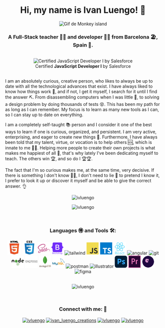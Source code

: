 <h1 align="center">Hi, my name is Ivan Luengo! 💪</h1>

<div align="center">
<img src="https://user-images.githubusercontent.com/10440026/225970101-de8cc255-f757-4fcc-863b-2fd05202a925.gif" alt="Gif de Monkey island">
</div>
<h3 align="center">A Full-Stack teacher 👨‍🏫 and developer 👨‍💻 from Barcelona 🏖, Spain 💃.</h3>
<br>
<div align="center">
 <figcaption >
  <img src="https://github.com/user-attachments/assets/f38dc3b9-7547-4cc9-b676-1f430b1d1e22" alt="Certified JavaScript Developer I by Salesforce" title="Certified JavaScript Developer I by Salesforce" width="75">
  <div>
   <caption>Certified <strong>JavaScript Developer I</strong> by Salesforce</caption>
  </div>
 </figcaption>
</div>
<br>
<p>I am an absolutely curious, creative person, who likes to always be up to date with all the technological advances that exist. I have always liked to know how things work 🔧, and if not, I get it myself, I search for it until I find the answer ⛏. From disassembling computers when I was little 👶, to solving a design problem by doing thousands of tests 😵. This has been my path for as long as I can remember. My focus is to learn as many new tools as I can, so I can stay up to date on everything.

I am a completely self-taught 📚 person and I consider it one of the best ways to learn if one is curious, organized, and persistent. I am very active, enterprising, and eager to create new things 🧪. Furthermore, I have always been told that my talent, virtue, or vocation is to help others 🆘, which is innate to me 👩‍🚒. Helping more people to create their own projects is what makes me happiest of all 🤗, that's why lately I've been dedicating myself to teach. The others win 🏆, and so do I 🏆🏆.
 
The fact that I'm so curious makes me, at the same time, very decisive. If there is something I don't know 🤷‍♂️, I don't need to lie 🤥 to pretend I know it, I prefer to look it up or discover it myself and be able to give the correct answer. 👌</p>


<p align="center"> <img src="https://komarev.com/ghpvc/?username=ivluengo&label=Profile%20views&color=1ce9a4&style=flat-square" alt="ivluengo" /> </p>

<p align="center" ><img src="https://github-profile-trophy.vercel.app/?username=ivluengo&theme=dracula&rank=-?,-C&column=3&margin-w=5&margin-h=5&border_color=6e7781" alt="ivluengo" /></a> </p>

<br>
<h3 align="center">Languages 🉐 and Tools 🛠: </h3>

<div align="center"> 
  <a style="text-decoration: none;" title="HTML5" href="https://www.w3.org/html/" target="_blank" rel="noreferrer"><img src="https://raw.githubusercontent.com/devicons/devicon/master/icons/html5/html5-original-wordmark.svg" alt="html5" width="45" height="45"/></a> 
  <a style="text-decoration: none;" title="CSS3" href="https://www.w3schools.com/css/" target="_blank" rel="noreferrer"><img src="https://raw.githubusercontent.com/devicons/devicon/master/icons/css3/css3-original-wordmark.svg" alt="css3" width="45" height="45"/></a> 
  <a style="text-decoration: none;" title="SASS" href="https://sass-lang.com" target="_blank" rel="noreferrer"><img src="https://raw.githubusercontent.com/devicons/devicon/master/icons/sass/sass-original.svg" alt="sass" width="40" height="40"/></a> 
  <a style="text-decoration: none;" title="Bootstrap" href="https://getbootstrap.com" target="_blank" rel="noreferrer"><img src="https://raw.githubusercontent.com/devicons/devicon/master/icons/bootstrap/bootstrap-plain-wordmark.svg" alt="bootstrap" width="40" height="40"/></a> 
  <a style="text-decoration: none;" title="Tailwind CSS" href="https://tailwindcss.com/" target="_blank" rel="noreferrer"><img src="https://www.vectorlogo.zone/logos/tailwindcss/tailwindcss-icon.svg" alt="tailwind" width="40" height="40"/></a> 
  <a style="text-decoration: none;" title="JavaScript" href="https://developer.mozilla.org/en-US/docs/Web/JavaScript" target="_blank" rel="noreferrer"><img src="https://raw.githubusercontent.com/devicons/devicon/master/icons/javascript/javascript-original.svg" alt="javascript" width="40" height="40"/></a> 
  <a style="text-decoration: none;" title="TypeScript" href="https://www.typescriptlang.org/" target="_blank" rel="noreferrer"><img src="https://raw.githubusercontent.com/devicons/devicon/master/icons/typescript/typescript-original.svg" alt="typescript" width="40" height="40"/></a> 
  <a style="text-decoration: none;" title="React" href="https://reactjs.org/" target="_blank" rel="noreferrer"><img src="https://raw.githubusercontent.com/devicons/devicon/master/icons/react/react-original-wordmark.svg" alt="react" width="40" height="40"/></a> 
  <a style="text-decoration: none;" title="Angular" href="https://angular.io" target="_blank" rel="noreferrer"><img src="https://angular.io/assets/images/logos/angular/angular.svg" alt="angular" width="40" height="40"/></a> 
  <a style="text-decoration: none;" title="Git" href="https://git-scm.com/" target="_blank" rel="noreferrer"><img src="https://www.vectorlogo.zone/logos/git-scm/git-scm-icon.svg" alt="git" width="40" height="40"/></a> 
  <a style="text-decoration: none;" title="Node.js" href="https://nodejs.org" target="_blank" rel="noreferrer"><img src="https://raw.githubusercontent.com/devicons/devicon/master/icons/nodejs/nodejs-original-wordmark.svg" alt="nodejs" width="40" height="40"/></a> 
  <a style="text-decoration: none;" title="Express.js" href="https://expressjs.com" target="_blank" rel="noreferrer"><img src="https://raw.githubusercontent.com/devicons/devicon/master/icons/express/express-original-wordmark.svg" alt="express" width="40" height="40"/></a> 
  <a style="text-decoration: none;" title="MongoDB" href="https://www.mongodb.com/" target="_blank" rel="noreferrer"><img src="https://raw.githubusercontent.com/devicons/devicon/master/icons/mongodb/mongodb-original-wordmark.svg" alt="mongodb" width="40" height="40"/></a> 
  <a style="text-decoration: none;" title="MySQL" href="https://www.mysql.com/" target="_blank" rel="noreferrer"><img src="https://raw.githubusercontent.com/devicons/devicon/master/icons/mysql/mysql-original-wordmark.svg" alt="mysql" width="40" height="40"/></a> 
  <a style="text-decoration: none;" title="Postman" href="https://postman.com" target="_blank" rel="noreferrer"><img src="https://www.vectorlogo.zone/logos/getpostman/getpostman-icon.svg" alt="postman" width="40" height="40"/></a> 
  <a style="text-decoration: none;" title="Adobe Illustrator" href="https://www.adobe.com/in/products/illustrator.html" target="_blank" rel="noreferrer"><img src="https://www.vectorlogo.zone/logos/adobe_illustrator/adobe_illustrator-icon.svg" alt="illustrator" width="40" height="40"/></a> 
  <a style="text-decoration: none;" title="Adobe Photoshop" href="https://www.photoshop.com/en" target="_blank" rel="noreferrer"><img src="https://raw.githubusercontent.com/devicons/devicon/master/icons/photoshop/photoshop-original.svg" alt="photoshop" width="40" height="40"/></a> 
  <a style="text-decoration: none;" title="Adobe Premiere Pro" href="https://www.adobe.com/es/products/premiere.html" target="_blank" rel="noreferrer"><img src="https://raw.githubusercontent.com/devicons/devicon/master/icons/premierepro/premierepro-original.svg" alt="premiere" width="40" height="40"/></a> 
  <a style="text-decoration: none;" title="Adobe After Effects" href="https://www.adobe.com/es/products/aftereffects.html" target="_blank" rel="noreferrer"><img src="https://raw.githubusercontent.com/devicons/devicon/master/icons/aftereffects/aftereffects-original.svg" alt="after effects" width="40" height="40"/></a> 
  <a style="text-decoration: none;" title="Figma" href="https://www.figma.com/" target="_blank" rel="noreferrer"><img src="https://www.vectorlogo.zone/logos/figma/figma-icon.svg" alt="figma" width="40" height="40"/></a> 
</div>

<br>
<div align="center">
  <p><img align="center" src="https://github-readme-stats.vercel.app/api/top-langs?username=ivluengo&show_icons=true&locale=en&layout=compact&theme=dracula&border_color=6e7781" alt="ivluengo" /></p>
</div>

<br>
<h3 align="center">Connect with me: 💌</h3>

<div align="center">

<a href="https://linkedin.com/in/ivluengo" target="blank"><img align="center" src="https://raw.githubusercontent.com/rahuldkjain/github-profile-readme-generator/master/src/images/icons/Social/linked-in-alt.svg" alt="ivluengo" height="30" width="40" /></a>
<a href="https://instagram.com/ivan_luengo_creations" target="blank"><img align="center" src="https://raw.githubusercontent.com/rahuldkjain/github-profile-readme-generator/master/src/images/icons/Social/instagram.svg" alt="ivan_luengo_creations" height="30" width="40" /></a>
<a href="https://dribbble.com/ivluengo" target="blank"><img align="center" src="https://raw.githubusercontent.com/rahuldkjain/github-profile-readme-generator/master/src/images/icons/Social/dribbble.svg" alt="ivluengo" height="30" width="40" /></a>
<a href="https://www.behance.net/ivluengo" target="blank"><img align="center" src="https://raw.githubusercontent.com/rahuldkjain/github-profile-readme-generator/master/src/images/icons/Social/behance.svg" alt="ivluengo" height="30" width="40" /></a>
</div>
